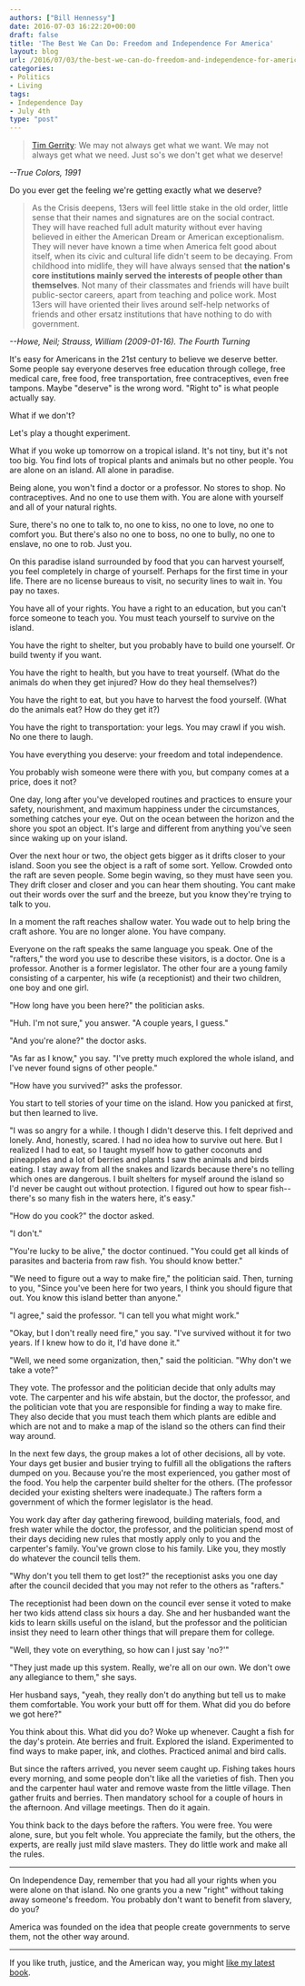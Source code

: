 ```yaml
---
authors: ["Bill Hennessy"]
date: 2016-07-03 16:22:20+00:00
draft: false
title: 'The Best We Can Do: Freedom and Independence For America'
layout: blog
url: /2016/07/03/the-best-we-can-do-freedom-and-independence-for-america/
categories:
- Politics
- Living
tags:
- Independence Day
- July 4th
type: "post"
---
```


> [Tim Gerrity](https://www.imdb.com/name/nm0000652/?ref_=tt_trv_qu): We may not always get what we want. We may not always get what we need. Just so's we don't get what we deserve!

_--True Colors, 1991_



Do you ever get the feeling we're getting exactly what we deserve?



> As the Crisis deepens, 13ers will feel little stake in the old order, little sense that their names and signatures are on the social contract. They will have reached full adult maturity without ever having believed in either the American Dream or American exceptionalism. They will never have known a time when America felt good about itself, when its civic and cultural life didn't seem to be decaying. From childhood into midlife, they will have always sensed that **the nation's core institutions mainly served the interests of people other than themselves**. Not many of their classmates and friends will have built public-sector careers, apart from teaching and police work. Most 13ers will have oriented their lives around self-help networks of friends and other ersatz institutions that have nothing to do with government.

_--Howe, Neil; Strauss, William (2009-01-16). The Fourth Turning_



It's easy for Americans in the 21st century to believe we deserve better. Some people say everyone deserves free education through college, free medical care, free food, free transportation, free contraceptives, even free tampons. Maybe "deserve" is the wrong word. "Right to" is what people actually say.

What if we don't?

Let's play a thought experiment.

What if you woke up tomorrow on a tropical island. It's not tiny, but it's not too big. You find lots of tropical plants and animals but no other people. You are alone on an island. All alone in paradise.

Being alone, you won't find a doctor or a professor. No stores to shop. No contraceptives. And no one to use them with. You are alone with yourself and all of your natural rights.

Sure, there's no one to talk to, no one to kiss, no one to love, no one to comfort you. But there's also no one to boss, no one to bully, no one to enslave, no one to rob. Just you.

On this paradise island surrounded by food that you can harvest yourself, you feel completely in charge of yourself. Perhaps for the first time in your life. There are no license bureaus to visit, no security lines to wait in. You pay no taxes.

You have all of your rights. You have a right to an education, but you can't force someone to teach you. You must teach yourself to survive on the island.

You have the right to shelter, but you probably have to build one yourself. Or build twenty if you want.

You have the right to health, but you have to treat yourself. (What do the animals do when they get injured? How do they heal themselves?)

You have the right to eat, but you have to harvest the food yourself. (What do the animals eat? How do they get it?)

You have the right to transportation: your legs. You may crawl if you wish. No one there to laugh.

You have everything you deserve: your freedom and total independence.

You probably wish someone were there with you, but company comes at a price, does it not?

One day, long after you've developed routines and practices to ensure your safety, nourishment, and maximum happiness under the circumstances, something catches your eye. Out on the ocean between the horizon and the shore you spot an object. It's large and different from anything you've seen since waking up on your island.

Over the next hour or two, the object gets bigger as it drifts closer to your island. Soon you see the object is a raft of some sort. Yellow. Crowded onto the raft are seven people. Some begin waving, so they must have seen you. They drift closer and closer and you can hear them shouting. You cant make out their words over the surf and the breeze, but you know they're trying to talk to you.

In a moment the raft reaches shallow water. You wade out to help bring the craft ashore. You are no longer alone. You have company.

Everyone on the raft speaks the same language you speak. One of the "rafters," the word you use to describe these visitors, is a doctor. One is a professor. Another is a former legislator. The other four are a young family consisting of a carpenter, his wife (a receptionist) and their two children, one boy and one girl.

"How long have you been here?" the politician asks.

"Huh. I'm not sure," you answer. "A couple years, I guess."

"And you're alone?" the doctor asks.

"As far as I know," you say. "I've pretty much explored the whole island, and I've never found signs of other people."

"How have you survived?" asks the professor.

You start to tell stories of your time on the island. How you panicked at first, but then learned to live.

"I was so angry for a while. I though I didn't deserve this. I felt deprived and lonely. And, honestly, scared. I had no idea how to survive out here. But I realized I had to eat, so I taught myself how to gather coconuts and pineapples and a lot of berries and plants I saw the animals and birds eating. I stay away from all the snakes and lizards because there's no telling which ones are dangerous. I built shelters for myself around the island so I'd never be caught out without protection. I figured out how to spear fish--there's so many fish in the waters here, it's easy."

"How do you cook?" the doctor asked.

"I don't."

"You're lucky to be alive," the doctor continued. "You could get all kinds of parasites and bacteria from raw fish. You should know better."

"We need to figure out a way to make fire," the politician said. Then, turning to you, "Since you've been here for two years, I think you should figure that out. You know this island better than anyone."

"I agree," said the professor. "I can tell you what might work."

"Okay, but I don't really need fire," you say. "I've survived without it for two years. If I knew how to do it, I'd have done it."

"Well, we need some organization, then," said the politician. "Why don't we take a vote?"

They vote. The professor and the politician decide that only adults may vote. The carpenter and his wife abstain, but the doctor, the professor, and the politician vote that you are responsible for finding a way to make fire. They also decide that you must teach them which plants are edible and which are not and to make a map of the island so the others can find their way around.

In the next few days, the group makes a lot of other decisions, all by vote. Your days get busier and busier trying to fulfill all the obligations the rafters dumped on you. Because you're the most experienced, you gather most of the food. You help the carpenter build shelter for the others. (The professor decided your existing shelters were inadequate.) The rafters form a government of which the former legislator is the head.

You work day after day gathering firewood, building materials, food, and fresh water while the doctor, the professor, and the politician spend most of their days deciding new rules that mostly apply only to you and the carpenter's family. You've grown close to his family. Like you, they mostly do whatever the council tells them.

"Why don't you tell them to get lost?" the receptionist asks you one day after the council decided that you may not refer to the others as "rafters."

The receptionist had been down on the council ever sense it voted to make her two kids attend class six hours a day. She and her husbanded want the kids to learn skills useful on the island, but the professor and the politician insist they need to learn other things that will prepare them for college.

"Well, they vote on everything, so how can I just say 'no?'"

"They just made up this system. Really, we're all on our own. We don't owe any allegiance to them," she says.

Her husband says, "yeah, they really don't do anything but tell us to make them comfortable. You work your butt off for them. What did you do before we got here?"

You think about this. What did you do? Woke up whenever. Caught a fish for the day's protein. Ate berries and fruit. Explored the island. Experimented to find ways to make paper, ink, and clothes. Practiced animal and bird calls.

But since the rafters arrived, you never seem caught up. Fishing takes hours every morning, and some people don't like all the varieties of fish. Then you and the carpenter haul water and remove waste from the little village. Then gather fruits and berries. Then mandatory school for a couple of hours in the afternoon. And village meetings. Then do it again.

You think back to the days before the rafters. You were free. You were alone, sure, but you felt whole. You appreciate the family, but the others, the experts, are really just mild slave masters. They do little work and make all the rules.



* * *



On Independence Day, remember that you had all your rights when you were alone on that island. No one grants you a new "right" without taking away someone's freedom. You probably don't want to benefit from slavery, do you?

America was founded on the idea that people create governments to serve them, not the other way around.



* * *



If you like truth, justice, and the American way, you might [like my latest book](https://hennessysview.com/turning-on-trump/).
